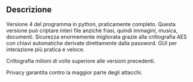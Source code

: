 ## Descrizione
Versione 4 del programma in python, praticamente completo.
Questa versione può criptare interi file anzichè frasi, quindi immagini, musica, documenti.
Sicurezza enormemente migliorata grazie alla crittografia AES con chiavi automatiche derivate direttamente dalla password.
GUI per interazione più pratica e veloce.

Crittografia milioni di volte superiore alle versioni precedenti.

Privacy garantita contro la maggior parte degli attacchi.






